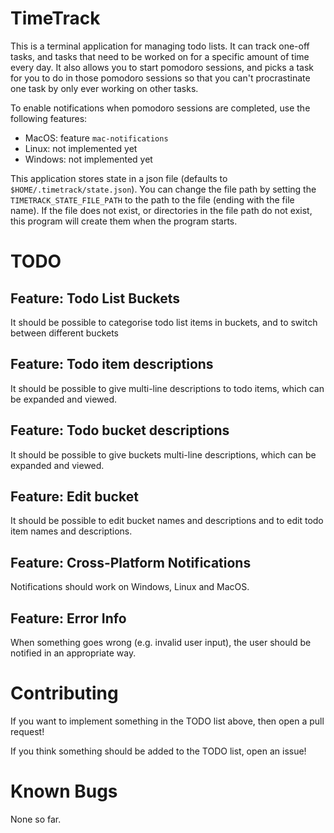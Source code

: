 # TimeTrack

This is a terminal application for managing todo lists. It can track one-off tasks, and tasks that need to be worked on for a specific amount of time every day. It also allows you to start pomodoro sessions,
and picks a task for you to do in those pomodoro sessions so that you can't procrastinate one task by only ever working on other tasks.

To enable notifications when pomodoro sessions are completed, use the following features:  
- MacOS: feature `mac-notifications`  
- Linux: not implemented yet  
- Windows: not implemented yet  

This application stores state in a json file (defaults to `$HOME/.timetrack/state.json`). You can change the file path by setting the `TIMETRACK_STATE_FILE_PATH` to the path to the file (ending with the file name).
If the file does not exist, or directories in the file path do not exist, this program will create them when the program starts.

# TODO

## Feature: Todo List Buckets

It should be possible to categorise todo list items in buckets, and to switch between different buckets

## Feature: Todo item descriptions

It should be possible to give multi-line descriptions to todo items, which can be expanded and viewed.

## Feature: Todo bucket descriptions

It should be possible to give buckets multi-line descriptions, which can be expanded and viewed.

## Feature: Edit bucket

It should be possible to edit bucket names and descriptions and to edit todo item names and descriptions.

## Feature: Cross-Platform Notifications

Notifications should work on Windows, Linux and MacOS.

## Feature: Error Info

When something goes wrong (e.g. invalid user input), the user should be notified in an appropriate way.

# Contributing

If you want to implement something in the TODO list above, then open a pull request!

If you think something should be added to the TODO list, open an issue!

# Known Bugs

None so far.
